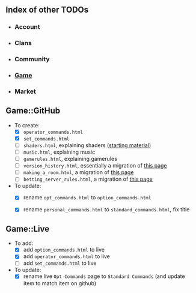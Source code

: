 ## Index of other TODOs
- ### Account
- ### Clans
- ### Community
- ### [Game](https://github.com/TB-FAQ/TB-FAQ/blob/master/FAQ%20Items/Game/TODO.md)
- ### Market



## **Game::GitHub**
- To create:
  - [x] `operator_commands.html`
  - [x] `set_commands.html`
  - [ ] `shaders.html`, explaining shaders ([starting material](http://forum.toribash.com/showthread.php?t=208366))
  - [ ] `music.html`, explaining music
  - [ ] `gamerules.html`, explaining gamerules
  - [ ] `version_history.html`, essentially a migration of [this page](http://forum.toribash.com/showthread.php?t=567005)
  - [ ] `making_a_room.html`, a migration of [this page](http://forum.toribash.com/showthread.php?t=214202)
  - [ ] `betting_server_rules.html`, a migration of [this page](http://forum.toribash.com/showthread.php?t=491136)
- To update:
  - [x] rename `opt_commands.html` to `option_commands.html`
  - [x] rename `personal_commands.html` to `standard_commands.html`, fix title
  
  
## **Game::Live**
- To add:
  - [x] add `option_commands.html` to live
  - [x] add `operator_commands.html` to live
  - [ ] add `set_commands.html` to live
- To update:
  - [x] rename live `Opt Commands` page to `Standard Commands` (and update item to match item on github)
